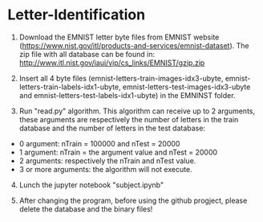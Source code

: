 # Letter-Identification

1. Download the EMNIST letter byte files from EMNIST website (https://www.nist.gov/itl/products-and-services/emnist-dataset). The zip file with all database can be found in: http://www.itl.nist.gov/iaui/vip/cs_links/EMNIST/gzip.zip

2. Insert all 4 byte files (emnist-letters-train-images-idx3-ubyte, emnist-letters-train-labels-idx1-ubyte, emnist-letters-test-images-idx3-ubyte and emnist-letters-test-labels-idx1-ubyte) in the EMNINST folder.

3. Run "read.py" algorithm. This algorithm can receive up to 2 arguments, these arguments are respectively the number of letters in the train database and the number of letters in the test database:
- 0 argument: nTrain = 100000 and nTest = 20000
- 1 argument: nTrain = the argument value and nTest = 20000
- 2 arguments: respectively the nTrain and nTest value.
- 3 or more arguments: the algorithm will not execute.

4. Lunch the jupyter notebook "subject.ipynb"

5. After changing the program, before using the github progject, please delete the database and the binary files!
